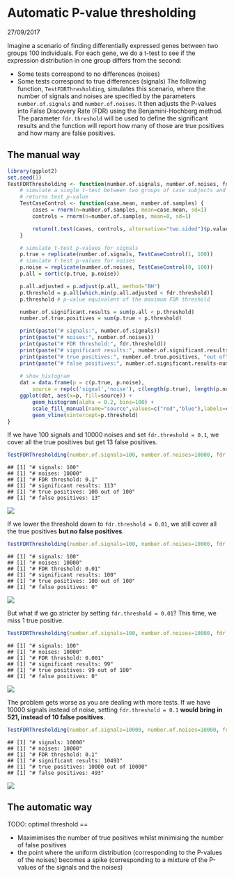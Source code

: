 Automatic P-value thresholding
================
27/09/2017

Imagine a scenario of finding differentially expressed genes between two groups 100 individuals. For each gene, we do a t-test to see if the expression distribution in one group differs from the second:
- Some tests correspond to no differences (noises)
- Some tests correspond to true differences (signals)
The following function, `TestFDRThresholding`, simulates this scenario, where the number of signals and noises are specified by the parameters `number.of.signals` and `number.of.noises`. It then adjusts the P-values into False Discovery Rate (FDR) using the Benjamini-Hochberg method. The parameter `fdr.threshold` will be used to define the significant results and the function will report how many of those are true positives and how many are false positives.

The manual way
--------------

``` r
library(ggplot2)
set.seed(1)
TestFDRThresholding <- function(number.of.signals, number.of.noises, fdr.threshold) {
    # simulate a single t-test between two groups of case subjects and control subjects
    # returns test p-value
    TestCaseControl <- function(case.mean, number.of.samples) {
        cases = rnorm(n=number.of.samples, mean=case.mean, sd=1)
        controls = rnorm(n=number.of.samples, mean=0, sd=1)

        return(t.test(cases, controls, alternative="two.sided")$p.value)
    }

    # simulate t-test p-values for signals
    p.true = replicate(number.of.signals, TestCaseControl(1, 100))
    # simulate t-test p-values for noises
    p.noise = replicate(number.of.noises, TestCaseControl(0, 100))
    p.all = sort(c(p.true, p.noise))

    p.all.adjusted = p.adjust(p.all, method="BH")
    p.threshold = p.all[which.min(p.all.adjusted < fdr.threshold)]
    p.threshold # p-value equivalent of the maximum FDR threshold

    number.of.significant.results = sum(p.all < p.threshold)
    number.of.true.positives = sum(p.true < p.threshold)

    print(paste("# signals:", number.of.signals))
    print(paste("# noises:", number.of.noises))
    print(paste("# FDR threshold:", fdr.threshold))
    print(paste("# significant results:", number.of.significant.results))
    print(paste("# true positives:", number.of.true.positives, "out of", number.of.signals))
    print(paste("# false positives:", number.of.significant.results-number.of.true.positives))
    
    # show histogram
    dat = data.frame(p = c(p.true, p.noise),
        source = rep(c('signal','noise'), c(length(p.true), length(p.noise))))
    ggplot(dat, aes(x=p, fill=source)) +
        geom_histogram(alpha = 0.2, bins=100) +
        scale_fill_manual(name="source",values=c("red","blue"),labels=c("noise","signal")) +
        geom_vline(xintercept=p.threshold)
}
```

If we have 100 signals and 10000 noises and set `fdr.threshold = 0.1`, we cover all the true positives but get 13 false positives.

``` r
TestFDRThresholding(number.of.signals=100, number.of.noises=10000, fdr.threshold=0.1)
```

    ## [1] "# signals: 100"
    ## [1] "# noises: 10000"
    ## [1] "# FDR threshold: 0.1"
    ## [1] "# significant results: 113"
    ## [1] "# true positives: 100 out of 100"
    ## [1] "# false positives: 13"

![](autoPValThresholding_files/figure-markdown_github-ascii_identifiers/unnamed-chunk-2-1.png)

If we lower the threshold down to `fdr.threshold = 0.01`, we still cover all the true positives **but no false positives**.

``` r
TestFDRThresholding(number.of.signals=100, number.of.noises=10000, fdr.threshold=0.01)
```

    ## [1] "# signals: 100"
    ## [1] "# noises: 10000"
    ## [1] "# FDR threshold: 0.01"
    ## [1] "# significant results: 100"
    ## [1] "# true positives: 100 out of 100"
    ## [1] "# false positives: 0"

![](autoPValThresholding_files/figure-markdown_github-ascii_identifiers/unnamed-chunk-3-1.png)

But what if we go stricter by setting `fdr.threshold = 0.01`? This time, we miss 1 true positive.

``` r
TestFDRThresholding(number.of.signals=100, number.of.noises=10000, fdr.threshold=0.001)
```

    ## [1] "# signals: 100"
    ## [1] "# noises: 10000"
    ## [1] "# FDR threshold: 0.001"
    ## [1] "# significant results: 99"
    ## [1] "# true positives: 99 out of 100"
    ## [1] "# false positives: 0"

![](autoPValThresholding_files/figure-markdown_github-ascii_identifiers/unnamed-chunk-4-1.png)

The problem gets worse as you are dealing with more tests. If we have 10000 signals instead of noise, setting `fdr.threshold = 0.1` **would bring in 521, instead of 10 false positives**.

``` r
TestFDRThresholding(number.of.signals=10000, number.of.noises=10000, fdr.threshold=0.1)
```

    ## [1] "# signals: 10000"
    ## [1] "# noises: 10000"
    ## [1] "# FDR threshold: 0.1"
    ## [1] "# significant results: 10493"
    ## [1] "# true positives: 10000 out of 10000"
    ## [1] "# false positives: 493"

![](autoPValThresholding_files/figure-markdown_github-ascii_identifiers/unnamed-chunk-5-1.png)

The automatic way
-----------------

TODO: optimal threshold ==
- Maximimises the number of true positives whilst minimising the number of false positives
- the point where the uniform distribution (corresponding to the P-values of the noises) becomes a spike (corresponding to a mixture of the P-values of the signals and the noises)
